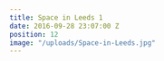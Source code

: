 ```yaml
---
title: Space in Leeds 1
date: 2016-09-28 23:07:00 Z
position: 12
image: "/uploads/Space-in-Leeds.jpg"
---
```


